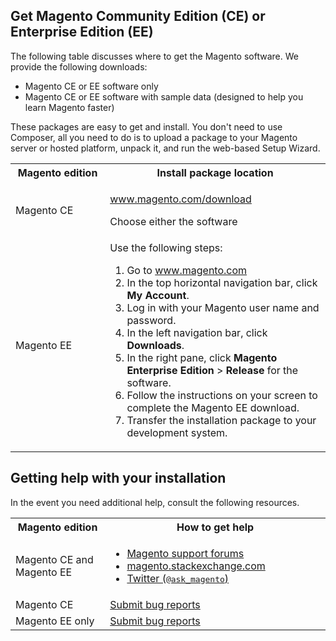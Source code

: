 <div markdown="1">

<h2 id="get">Get Magento Community Edition (CE) or Enterprise Edition (EE)</h2>
The following table discusses where to get the Magento software. We provide the following downloads:

*	Magento CE or EE software only
*	Magento CE or EE software with sample data (designed to help you learn Magento faster)

These packages are easy to get and install. You don't need to use Composer, all you need to do is to upload a package to your Magento server or hosted platform, unpack it, and run the web-based Setup Wizard.

<table>
	<col width="30%">
	<col width="70%">
<tbody>
<tr> 
	<th>Magento edition</th>
	<th>Install package location</th>
</tr>
<tr> 
	<td>Magento CE</td>
	<td><p><a href="http://www.magento.com/download" target="_blank">www.magento.com/download</a></p>
		<p>Choose either the software </td>
</tr>
<tr> 
	<td>Magento EE</td>
	<td>Use the following steps:
	<ol><li>Go to <a href="http://www.magento.com" target="_blank">www.magento.com</a></li>
	<li>In the top horizontal navigation bar, click <strong>My Account</strong>.</li>
	<li>Log in with your Magento user name and password.</li>
	<li>In the left navigation bar, click <strong>Downloads</strong>.</li>
	<li>In the right pane, click <strong>Magento Enterprise Edition</strong> > <strong>Release</strong> for the software.</li>
	<li>Follow the instructions on your screen to complete the Magento EE download.</li>
	<li>Transfer the installation package to your development system.</li></ol></td>
</tr>
</tbody>
</table>


<h2 id="help">Getting help with your installation</h2>
In the event you need additional help, consult the following resources.

<table>
	<col width="30%">
	<col width="70%">
<tbody>
<tr> 
	<th>Magento edition</th>
	<th>How to get help</th>
</tr>
<tr> 
	<td>Magento CE and Magento EE</td>
	<td><ul><li><a href="http://community.magento.com/" target="_blank">Magento support forums</a></li>
	<li><a href="http://magento.stackexchange.com" target="_blank">magento.stackexchange.com</a></li>
	<li><a href="https://twitter.com/ask_magento" target="_blank">Twitter (<tt>@ask_magento</tt>)</a></li></ul>
	</td>
</tr>
<tr> 
	<td>Magento CE</td>
	<td><a href="http://www.magentocommerce.com/bug-tracking" target="_blank">Submit bug reports</a></td>
</tr>
<tr> 
	<td>Magento EE only</td>
	<td><a href="http://support.magentocommerce.com" target="_blank">Submit bug reports</a></td>
</tr>
</tbody>
</table>
